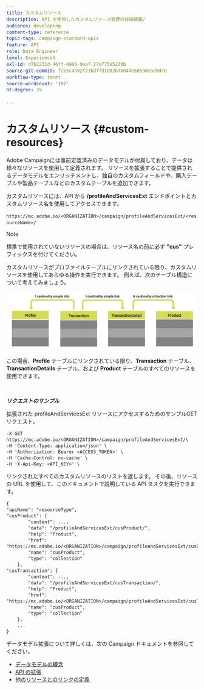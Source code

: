 ```yaml
---
title: カスタムリソース
description: API を使用したカスタムリソース管理の詳細情報/
audience: developing
content-type: reference
topic-tags: campaign-standard-apis
feature: API
role: Data Engineer
level: Experienced
exl-id: d7b2231d-46ff-4966-9ea7-27a775e5236b
source-git-commit: fcb5c4a92f23bdffd1082b7b044b5859dead9d70
workflow-type: tm+mt
source-wordcount: '197'
ht-degree: 3%

---
```


# カスタムリソース {#custom-resources}

Adobe Campaignには事前定義済みのデータモデルが付属しており、データは様々なリソースを使用して定義されます。 リソースを拡張することで提供されるデータモデルをエンリッチメントし、独自のカスタムフィールドや、購入テーブルや製品テーブルなどのカスタムテーブルを追加できます。

カスタムリソースには、API から **/profileAndServicesExt** エンドポイントとカスタムリソース名を使用してアクセスできます。

`https://mc.adobe.io/<ORGANIZATION>/campaign/profileAndServicesExt/<resourceName>/`

>[!NOTE]
>
>標準で使用されていないリソースの場合は、リソース名の前に必ず <b>&quot;cus&quot;</b> プレフィックスを付けてください。

カスタムリソースがプロファイルテーブルにリンクされている限り、カスタムリソースを使用してあらゆる操作を実行できます。 例えば、次のテーブル構造について考えてみましょう。

![&#x200B; 代替テキスト &#x200B;](assets/cusresources.png)

この場合、**Profile** テーブルにリンクされている限り、**Transaction** テーブル、**TransactionDetails** テーブル、および **Product** テーブルのすべてのリソースを使用できます。

<br/>

***リクエストのサンプル***

拡張された profileAndServicesExt リソースにアクセスするためのサンプルGETリクエスト。

```
-X GET https://mc.adobe.io/<ORGANIZATION>/campaign/profileAndServicesExt/\
-H 'Content-Type: application/json' \
-H 'Authorization: Bearer <ACCESS_TOKEN>' \
-H 'Cache-Control: no-cache' \
-H 'X-Api-Key: <API_KEY>' \
```

リンクされたすべてのカスタムリソースのリストを返します。 その後、リソースの URL を使用して、このドキュメントで説明している API タスクを実行できます。

```
{
"apiName": "resourceType",
"cusProduct": {
        "content": ...,
        "data": "/profileAndServicesExt/cusProduct/",
        "help": "Product",
        "href": "https://mc.adobe.io/<ORGANIZATION>/campaign/profileAndServicesExt/cusProduct/metadata",
        "name": "cusProduct",
        "type": "collection"
    },
"cusTransaction": {
        "content": ...,
        "data": "/profileAndServicesExt/cusTransaction/",
        "help": "Product",
        "href": "https://mc.adobe.io/<ORGANIZATION>/campaign/profileAndServicesExt/cusTransaction/metadata",
        "name": "cusProduct",
        "type": "collection"
    },
    ...
}
```

データモデル拡張について詳しくは、次の Campaign ドキュメントを参照してください。

* [データモデルの概念](../../developing/using/data-model-concepts.md)
* [API の拡張](../../developing/using/about-extending-the-api.md)
* [&#x200B; 他のリソースとのリンクの定義 &#x200B;](https://helpx.adobe.com/jp/campaign/standard/developing/using/configuring-the-resource-s-data-structure.html#defining-links-with-other-resources)
